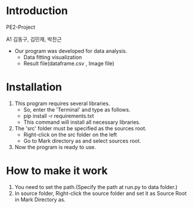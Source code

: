 # Introduction
PE2-Project

A1 김동구, 김민재, 박찬근

* Our program was developed for data analysis.
    * Data fitting visualization
    * Result file(dataframe.csv , Image file)

# Installation
1. This program requires several libraries.
    * So, enter the 'Terminal' and type as follows.
    * pip install -r requirements.txt
    * This command will install all necessary libraries.
2. The 'src' folder must be specified as the sources root.
    * Right-click on the src folder on the left
    * Go to Mark directory as and select sources root.
3. Now the program is ready to use.

# How to make it work

1. You need to set the path.(Specify the path at run.py to data folder.)
2. In source folder, Right-click the source folder and set it as Source Root in Mark Directory as.
